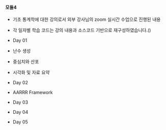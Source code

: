 #### 모듈4 
- 기초 통계학에 대한 강의로서 외부 강사님의 zoom 실시간 수업으로 진행된 내용
- 각 일자별 학습 코드는 강의 내용과 소스코드 기반으로 재구성하였습니다.()

- Day 01
 - 난수 생성
 - 중심치와 산포
 - 시각화 및 자료 요약
- Day 02
 - AARRR Framework

- Day 03
- Day 04
- Day 05

